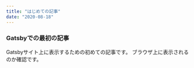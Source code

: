 ```yaml
---
title: "はじめての記事"
date: "2020-08-18"
---
```


### Gatsbyでの最初の記事

Gatsbyサイト上に表示するための初めての記事です。
ブラウザ上に表示されるのか確認です。
